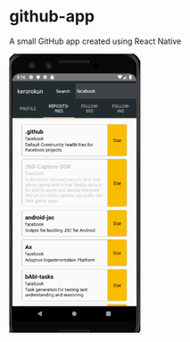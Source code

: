 # github-app
A small GitHub app created using React Native

<img src="https://github.com/kerorokun/github-app/blob/master/images/screen_shot_2.png" height="500" />
